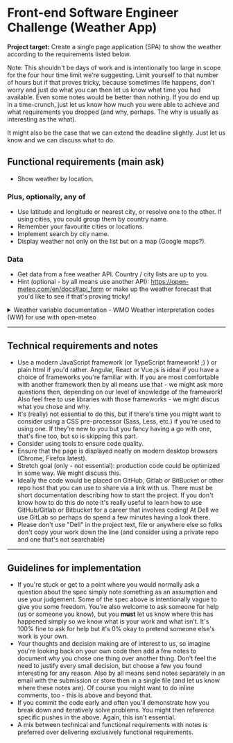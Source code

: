 # Front-end Software Engineer Challenge (Weather App)

**Project target:** Create a single page application (SPA) to show the weather according to the requirements listed below.

Note: This shouldn't be days of work and is intentionally too large in scope for the four hour time limit we're suggesting. Limit yourself to that number of hours but if that proves tricky, because sometimes life happens, don't worry and just do what you can then let us know what time you had available. Even some notes would be better than nothing. If you do end up in a time-crunch, just let us know how much you were able to achieve and what requirements you dropped (and why, perhaps. The why is usually as interesting as the what).

It might also be the case that we can extend the deadline slightly. Just let us know and we can discuss what to do.

## Functional requirements (main ask)

- Show weather by location.

### Plus, optionally, any of

- Use latitude and longitude or nearest city, or resolve one to the other. If using cities, you could group them by country name.
- Remember your favourite cities or locations.
- Implement search by city name.
- Display weather not only on the list but on a map (Google maps?).

### Data

- Get data from a free weather API. Country / city lists are up to you.
- Hint (optional - by all means use another API): <https://open-meteo.com/en/docs#api_form> or make up the weather forecast that you'd like to see if that's proving tricky!

<details>
  <summary>Weather variable documentation - WMO Weather interpretation codes (WW) for use with open-meteo</summary>
	
| Code     |     Description     | 
|---------:|---------------------|
| 0	| Clear sky |
| 1, 2, 3	|  Mainly clear, partly cloudy, and overcast |
| 45, 48	|  Fog and depositing rime fog |
| 51, 53, 55	|  Drizzle: Light, moderate, and dense intensity |
| 56, 57	|  Freezing Drizzle: Light and dense intensity |
| 61, 63, 65	|  Rain: Slight, moderate and heavy intensity |
| 66, 67	|  Freezing Rain: Light and heavy intensity |
| 71, 73, 75	|  Snow fall: Slight, moderate, and heavy intensity |
| 77	|  Snow grains |
| 80, 81, 82	|  Rain showers: Slight, moderate, and violent |
| 85, 86	|  Snow showers slight and heavy |
| 95 *	|  Thunderstorm: Slight or moderate |
| 96, 99 *	|  Thunderstorm with slight and heavy hail |

(\*) Thunderstorm forecast with hail is only available in Central Europe

</details>

---

## Technical requirements and notes

- Use a modern JavaScript framework (or TypeScript framework! ;) ) or plain html if you'd rather. Angular, React or Vue.js is ideal if you have a choice of frameworks you're familiar with. If you are most comfortable with another framework then by all means use that - we might ask more questions then, depending on our level of knowledge of the framework! Also feel free to use libraries with those frameworks - we might discus what you chose and why.
- It's (really) not essential to do this, but if there's time you might want to consider using a CSS pre-processor (Sass, Less, etc.) if you're used to using one. If they're new to you but you fancy having a go with one, that's fine too, but so is skipping this part.
- Consider using tools to ensure code quality.
- Ensure that the page is displayed neatly on modern desktop browsers (Chrome, Firefox latest).
- Stretch goal (only - not essential): production code could be optimized in some way. We might discuss this.
- Ideally the code would be placed on GitHub, Gitlab or BitBucket or other repo host that you can use to share via a link with us. There must be short documentation describing how to start the project. If you don't know how to do this do note it's really useful to learn how to use GitHub/Gitlab or Bitbucket for a career that involves coding! At Dell we use GitLab so perhaps do spend a few minutes having a look there.
- Please don't use "Dell" in the project text, file or anywhere else so folks don't copy your work down the line (and consider using a private repo and one that's not searchable)

---

## Guidelines for implementation

- If you're stuck or get to a point where you would normally ask a question about the spec simply note something as an assumption and use your judgement. Some of the spec above is intentionally vague to give you some freedom. You're also welcome to ask someone for help (us or someone you know), but you **must** let us know where this has happened simply so we know what is your work and what isn't. It's 100% fine to ask for help but it's 0% okay to pretend someone else's work is your own.
- Your thoughts and decision making are of interest to us, so imagine you're looking back on your own code then add a few notes to document why you chose one thing over another thing. Don't feel the need to justify every small decision, but choose a few you found interesting for any reason. Also by all means send notes separately in an email with the submission or store then in a single file (and let us know where these notes are). Of course you might want to do inline comments, too - this is above and beyond that.
- If you commit the code early and often you'll demonstrate how you break down and iteratively solve problems. You might then reference specific pushes in the above. Again, this isn't essential.
- A mix between technical and functional requirements with notes is preferred over delivering exclusively functional requirements.
